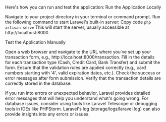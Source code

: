 Here's how you can run and test the application:
Run the Application Locally

Navigate to your project directory in your terminal or command prompt.
Run the following command to start Laravel's built-in server:
Copy code
`php artisan serve`
This will start the server, usually accessible at http://localhost:8000.


Test the Application Manually

Open a web browser and navigate to the URL where you've set up your transaction form, e.g., http://localhost:8000/transaction.
Fill in the details for each transaction type (Cash, Credit Card, Bank Transfer) and submit the form.
Ensure that the validation rules are applied correctly (e.g., card numbers starting with '4', valid expiration dates, etc.).
Check the success or error messages after form submission.
Verify that the transaction details are correctly stored in the database.

If you run into errors or unexpected behavior, Laravel provides detailed error messages that will help you understand what's going wrong.
For database issues, consider using tools like Laravel Telescope or debugging tools in IDEs like PHPStorm.
Laravel's log (storage/logs/laravel.log) can also provide insights into any errors or issues.
